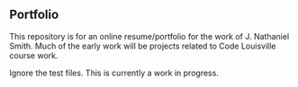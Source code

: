## Portfolio

This repository is for an online resume/portfolio for the work of J. Nathaniel Smith. Much of the early work will be projects related to Code Louisville course work.

Ignore the test files. This is currently a work in progress.
